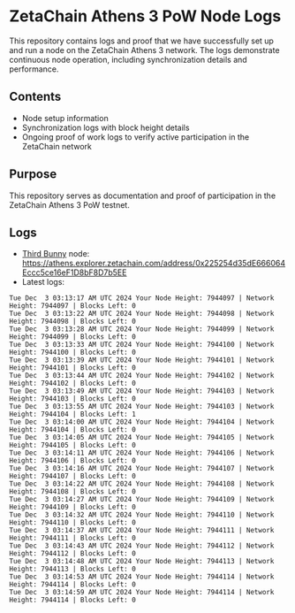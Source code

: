 # ZetaChain Athens 3 PoW Node Logs
This repository contains logs and proof that we have successfully set up and run a node on the ZetaChain Athens 3 network. The logs demonstrate continuous node operation, including synchronization details and performance.

## Contents
- Node setup information
- Synchronization logs with block height details
- Ongoing proof of work logs to verify active participation in the ZetaChain network

## Purpose
This repository serves as documentation and proof of participation in the ZetaChain Athens 3 PoW testnet.

## Logs

- [Third Bunny](https://thirdbunny.xyz/) node: https://athens.explorer.zetachain.com/address/0x225254d35dE666064Eccc5ce16eF1D8bF8D7b5EE
- Latest logs:
```
Tue Dec  3 03:13:17 AM UTC 2024 Your Node Height: 7944097 | Network Height: 7944097 | Blocks Left: 0
Tue Dec  3 03:13:22 AM UTC 2024 Your Node Height: 7944098 | Network Height: 7944098 | Blocks Left: 0
Tue Dec  3 03:13:28 AM UTC 2024 Your Node Height: 7944099 | Network Height: 7944099 | Blocks Left: 0
Tue Dec  3 03:13:33 AM UTC 2024 Your Node Height: 7944100 | Network Height: 7944100 | Blocks Left: 0
Tue Dec  3 03:13:39 AM UTC 2024 Your Node Height: 7944101 | Network Height: 7944101 | Blocks Left: 0
Tue Dec  3 03:13:44 AM UTC 2024 Your Node Height: 7944102 | Network Height: 7944102 | Blocks Left: 0
Tue Dec  3 03:13:49 AM UTC 2024 Your Node Height: 7944103 | Network Height: 7944103 | Blocks Left: 0
Tue Dec  3 03:13:55 AM UTC 2024 Your Node Height: 7944103 | Network Height: 7944104 | Blocks Left: 1
Tue Dec  3 03:14:00 AM UTC 2024 Your Node Height: 7944104 | Network Height: 7944104 | Blocks Left: 0
Tue Dec  3 03:14:05 AM UTC 2024 Your Node Height: 7944105 | Network Height: 7944105 | Blocks Left: 0
Tue Dec  3 03:14:11 AM UTC 2024 Your Node Height: 7944106 | Network Height: 7944106 | Blocks Left: 0
Tue Dec  3 03:14:16 AM UTC 2024 Your Node Height: 7944107 | Network Height: 7944107 | Blocks Left: 0
Tue Dec  3 03:14:22 AM UTC 2024 Your Node Height: 7944108 | Network Height: 7944108 | Blocks Left: 0
Tue Dec  3 03:14:27 AM UTC 2024 Your Node Height: 7944109 | Network Height: 7944109 | Blocks Left: 0
Tue Dec  3 03:14:32 AM UTC 2024 Your Node Height: 7944110 | Network Height: 7944110 | Blocks Left: 0
Tue Dec  3 03:14:37 AM UTC 2024 Your Node Height: 7944111 | Network Height: 7944111 | Blocks Left: 0
Tue Dec  3 03:14:43 AM UTC 2024 Your Node Height: 7944112 | Network Height: 7944112 | Blocks Left: 0
Tue Dec  3 03:14:48 AM UTC 2024 Your Node Height: 7944113 | Network Height: 7944113 | Blocks Left: 0
Tue Dec  3 03:14:53 AM UTC 2024 Your Node Height: 7944114 | Network Height: 7944114 | Blocks Left: 0
Tue Dec  3 03:14:59 AM UTC 2024 Your Node Height: 7944114 | Network Height: 7944114 | Blocks Left: 0
```
